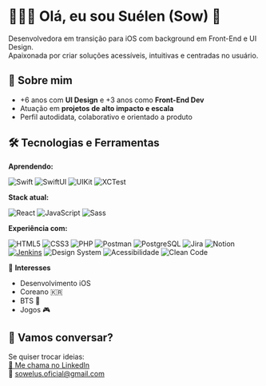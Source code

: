 # 👩🏻‍💻 Olá, eu sou Suélen (Sow) 👋

Desenvolvedora em transição para iOS com background em Front-End e UI Design.  
Apaixonada por criar soluções acessíveis, intuitivas e centradas no usuário.



## 📝 Sobre mim

- +6 anos com **UI Design** e +3 anos como **Front-End Dev**
- Atuação em **projetos de alto impacto e escala**
- Perfil autodidata, colaborativo e orientado a produto



## 🛠️ Tecnologias e Ferramentas

**Aprendendo:**

![Swift](https://img.shields.io/badge/-Swift-FA7343?style=flat&logo=swift&logoColor=white)
![SwiftUI](https://img.shields.io/badge/-SwiftUI-4498DB?style=flat&logo=swift&logoColor=white)
![UIKit](https://img.shields.io/badge/-UIKit-0A84FF?style=flat&logo=apple&logoColor=white)
![XCTest](https://img.shields.io/badge/-XCTest-0A84FF?style=flat&logo=apple&logoColor=white)

**Stack atual:**

![React](https://img.shields.io/badge/-React-61DAFB?style=flat&logo=react&logoColor=white)
![JavaScript](https://img.shields.io/badge/-JavaScript-F7DF1E?style=flat&logo=javascript&logoColor=black)
![Sass](https://img.shields.io/badge/-Sass-CC6699?style=flat&logo=sass&logoColor=white)

**Experiência com:** 

![HTML5](https://img.shields.io/badge/-HTML5-E34F26?style=flat&logo=html5&logoColor=white)
![CSS3](https://img.shields.io/badge/-CSS3-1572B6?style=flat&logo=css3&logoColor=white)
![PHP](https://img.shields.io/badge/-PHP-777BB4?style=flat&logo=php&logoColor=white)
![Postman](https://img.shields.io/badge/-Postman-FF6C37?style=flat&logo=postman&logoColor=white)
![PostgreSQL](https://img.shields.io/badge/-PostgreSQL-336791?style=flat&logo=postgresql&logoColor=white)
![Jira](https://img.shields.io/badge/-Jira-0052CC?style=flat&logo=jira&logoColor=white)
![Notion](https://img.shields.io/badge/-Notion-000000?style=flat&logo=notion&logoColor=white)
[![Jenkins](https://img.shields.io/badge/Jenkins-D24939?style=flat&logo=jenkins&logoColor=white)](https://www.jenkins.io/)
![Design System](https://img.shields.io/badge/-Design%20System-4B0082?style=flat&logo=figma&logoColor=white)
![Acessibilidade](https://img.shields.io/badge/-Acessibilidade-005A9C?style=flat&logo=accessibility&logoColor=white)
![Clean Code](https://img.shields.io/badge/-Clean%20Code-2E8B57?style=flat&logo=markdown&logoColor=white)



💜 **Interesses**

- Desenvolvimento iOS
- Coreano 🇰🇷
- BTS 💜
- Jogos 🎮



## 🤝 Vamos conversar?

Se quiser trocar ideias:  
[📩 Me chama no LinkedIn](https://www.linkedin.com/in/camargo-suelen)  
📧 sowelus.oficial@gmail.com
